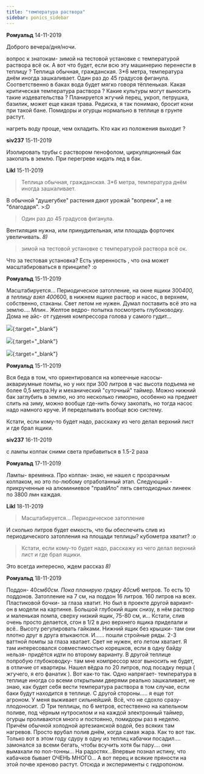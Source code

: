 ```yaml
---
title: "температура раствора"
sidebar: ponics_sidebar
---
```


**Ромуальд** 14-11-2019

Доброго вечера/дня/ночи.

вопрос к знатокам- зимой на тестовой установке с температурой раствора всё ок. А вот что будет, если всю эту машинерию перенести в теплицу ? Теплица обычная, гражданская. 3*6 метра, температура днём иногда зашкаливает. Один раз до 45 градусов фиганула. Соответственно в баках вода будет мягко говоря тёпленькая. Какая критическая температура раствора ? Какие культуры могут выносить такие издевательства ? Планируется жгучий перец, укроп, петрушка, базилик, может еще какая трава. Редиска, я так понимаю, бросит кони при такой бане. Помидоры и огурцы нормально в теплице в грунте растут.

нагреть воду проще, чем охладить. Кто как из положения выходит ?


**siv237** 15-11-2019

Изолировать трубы с раствором пенофолом, циркуляционный бак закопать в землю. При перегреве кидать лед в бак.


**Likl** 15-11-2019

> Теплица обычная, гражданская. 3*6 метра, температура днём иногда зашкаливает.

В обычной "душегубке" растения дают урожай "вопреки", а не "благодаря". &gt;:D

> Один раз до 45 градусов фиганула.

Вентиляция нужна, или принудительная, или площадь форточек увеличивать. *8)*

> зимой на тестовой установке с температурой раствора всё ок.

Что за тестовая установка? Есть уверенность , что она может масштабироваться в принципе? :o


**Ромуальд** 15-11-2019

Масштабируется... Периодическое затопление, на окне ящики 300*400, в теплицу взял 400*600, в нижнем ящике раствор и насос, в верхнем, собственно, стаканы. Свет летом не нужен. Думал поставить всё это на землю.... Млин.. Желтое ведро- попытка посмотреть глубоководку. Дома не айс- от гудения компрессора голова у самого гудит...

[![](/attachimages/20469_IMG_20191115_145923.jpg)](https://t.me/ponics_ru_files/19938){:target="_blank"}

[![](/attachimages/20471_IMG_20191115_145907.jpg)](https://t.me/ponics_ru_files/19939){:target="_blank"}

[![](/attachimages/20473_IMG_20191115_145837.jpg)](https://t.me/ponics_ru_files/19940){:target="_blank"}

**Ромуальд** 15-11-2019

Вся беда в том, что ориентировался на копеечные насосы- аквариумные помпы, но у них при 300 литров в час высота подъема не более 0,5 метра.Ну и механический "суточный" таймер. Можно нижний бак заглубить в землю, но это несколько гиморно, особенно на предмет слить на зиму, можно вообще где-нить бочку закопать, но тогда насос надо намного круче. И переделывать вообще всю систему.

Кстати, если кому-то будет надо, расскажу из чего делал верхний лист и где брал ящики.


**siv237** 16-11-2019

с лампы колпак сними света прибавиться в 1.5-2 раза


**Ромуальд** 17-11-2019

Лампы- времянка. Про колпак- знаю, не нашел с прозрачным колпаком, но это по-любому отработанный этап. Следующий - прикрученные на алюминиевое "правИло" пять светодиодных линеек по 3800 лмн каждая. 


**Likl** 18-11-2019

> Масштабируется... Периодическое затопление

И сколько литров будет емкость, что бы обеспечить слив из периодического затопления на площади теплицы? кубометра хватит? :o

> Кстати, если кому-то будет надо, расскажу из чего делал верхний лист и где брал ящики.

Это всегда интересно, ждем рассказ *8)* 


**Ромуальд** 18-11-2019

Поддон- 40см*60см. Пока планирую грядку 40см*6 метров. То есть 10 поддонов. Затопление на 7 см, на поддон 16 литров. 160 литров на всех. Пластиковой бочки- за глаза хватит. Но был в проекте другой вариант- он в модели на картинке. Большой глубокий ящик снизу, в нём раствор и маленькая помпа, сверху низкий ящик, 75-80 см, и... Кстати, слив очень просто делается, сгон в 1/2 в дно верхнего ящика приделали и всё.. Высоту регулировать гайками. Нижний ящик без крышки- там они плотно друг в друга втыкаются. И...... пошли стройные ряды. 2-3 ваттной помпы за глаза хватает. Свет не нужен, его летом хватает. Я там интересовался совместимостью корешков, если в одну байду нельзя- придётся идти по второму варианту. В другой теплице попробую глубоководку- там мне компрессор мозг выносить не будет, в отличие от квартиры. Нашел вёдра по 20 литров, под посадку перца ( жгучего, я его фанатик ). Вот как-то так. Одно напрягает- температура в теплице иногда со всеми открытыми дверями реально зашкаливает, не знаю, как будет себя вести температура раствора в том случае, если баки будут находится в теплице. С другой стороны..... я еще тот агроном. У меня выживает сильнейший. Всё, что не сдохло сразу- плодоносит. :D Три теплицы, по 6 метров, естественно на капельном поливе, под чёрным нутросилом и на каждой электронный таймер, огурцы проливаются много и постоянно, помидоры раз в неделю. Причём обычной холодной артезианской водой, без всяких там нагревов. Просто врубал полив днём, когда самая жара. Как то вот так. Только вот в этом году сдуру в одну из теплиц кабачки посадил.... замонался за всеми бегать, чтобы всучить хотя бы пару.... они вымахали по пол-тонны... На радостях...Впервые познал истину, что кабачков бывает ОЧЕНЬ МНОГО... А вот перец и всякие пряности на этой почве хреново растут. Отсюда и эксперименты с гидропоном.


